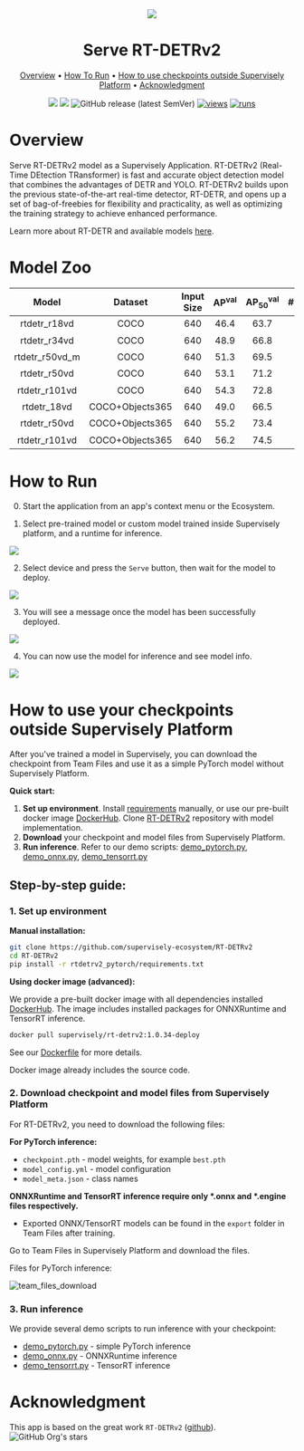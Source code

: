 <div align="center" markdown>

<img src="https://github.com/user-attachments/assets/af2c8f9c-8de7-4c78-9b4a-13a2627993be"/>

# Serve RT-DETRv2

<p align="center">
  <a href="#overview">Overview</a> •
  <a href="#how-to-run">How To Run</a> •
  <a href="#how-to-use-your-checkpoints-outside-supervisely-platform">How to use checkpoints outside Supervisely Platform</a> •
  <a href="#acknowledgment">Acknowledgment</a>
</p>

[![](https://img.shields.io/badge/supervisely-ecosystem-brightgreen)](https://ecosystem.supervisely.com/apps/supervisely-ecosystem/rt-detrv2/supervisely_integration/serve)
[![](https://img.shields.io/badge/slack-chat-green.svg?logo=slack)](https://supervisely.com/slack)
![GitHub release (latest SemVer)](https://img.shields.io/github/v/release/supervisely-ecosystem/RT-DETRv2)
[![views](https://app.supervisely.com/img/badges/views/supervisely-ecosystem/rt-detrv2/supervisely_integration/serve.png)](https://supervisely.com)
[![runs](https://app.supervisely.com/img/badges/runs/supervisely-ecosystem/rt-detrv2/supervisely_integration/serve.png)](https://supervisely.com)

</div>

# Overview

Serve RT-DETRv2 model as a Supervisely Application. RT-DETRv2 (Real-Time DEtection TRansformer) is fast and accurate object detection model that combines the advantages of DETR and YOLO. RT-DETRv2 builds upon the previous state-of-the-art real-time detector, RT-DETR, and opens up a set of bag-of-freebies for flexibility and practicality, as well as optimizing the training strategy to achieve enhanced performance.

Learn more about RT-DETR and available models [here](https://github.com/lyuwenyu/RT-DETR).

# Model Zoo

|     Model      |     Dataset     | Input Size | AP<sup>val</sup> | AP<sub>50</sub><sup>val</sup> | #Params(M) | FPS |                                                           checkpoint                                                            |
| :------------: | :-------------: | :--------: | :--------------: | :---------------------------: | :--------: | :-: | :-----------------------------------------------------------------------------------------------------------------------------: |
|  rtdetr_r18vd  |      COCO       |    640     |       46.4       |             63.7              |     20     | 217 |    [url<sup>\*</sup>](https://github.com/lyuwenyu/storage/releases/download/v0.1/rtdetr_r18vd_dec3_6x_coco_from_paddle.pth)     |
|  rtdetr_r34vd  |      COCO       |    640     |       48.9       |             66.8              |     31     | 161 |    [url<sup>\*</sup>](https://github.com/lyuwenyu/storage/releases/download/v0.1/rtdetr_r34vd_dec4_6x_coco_from_paddle.pth)     |
| rtdetr_r50vd_m |      COCO       |    640     |       51.3       |             69.5              |     36     | 145 |      [url<sup>\*</sup>](https://github.com/lyuwenyu/storage/releases/download/v0.1/rtdetr_r50vd_m_6x_coco_from_paddle.pth)      |
|  rtdetr_r50vd  |      COCO       |    640     |       53.1       |             71.2              |     42     | 108 |       [url<sup>\*</sup>](https://github.com/lyuwenyu/storage/releases/download/v0.1/rtdetr_r50vd_6x_coco_from_paddle.pth)       |
| rtdetr_r101vd  |      COCO       |    640     |       54.3       |             72.8              |     76     | 74  |      [url<sup>\*</sup>](https://github.com/lyuwenyu/storage/releases/download/v0.1/rtdetr_r101vd_6x_coco_from_paddle.pth)       |
|  rtdetr_18vd   | COCO+Objects365 |    640     |       49.0       |             66.5              |     20     | 217 | [url<sup>\*</sup>](https://github.com/lyuwenyu/storage/releases/download/v0.1/rtdetr_r18vd_5x_coco_objects365_from_paddle.pth)  |
|  rtdetr_r50vd  | COCO+Objects365 |    640     |       55.2       |             73.4              |     42     | 108 | [url<sup>\*</sup>](https://github.com/lyuwenyu/storage/releases/download/v0.1/rtdetr_r50vd_2x_coco_objects365_from_paddle.pth)  |
| rtdetr_r101vd  | COCO+Objects365 |    640     |       56.2       |             74.5              |     76     | 74  | [url<sup>\*</sup>](https://github.com/lyuwenyu/storage/releases/download/v0.1/rtdetr_r101vd_2x_coco_objects365_from_paddle.pth) |

# How to Run

0. Start the application from an app's context menu or the Ecosystem.

1. Select pre-trained model or custom model trained inside Supervisely platform, and a runtime for inference.

<img src="https://github.com/user-attachments/assets/3f95f85c-e02e-4753-98a2-54fbd0a55a25" />

2. Select device and press the `Serve` button, then wait for the model to deploy.

<img src="https://github.com/user-attachments/assets/9ba08388-d3a7-4716-ae7a-dde86df0db4c" />

3. You will see a message once the model has been successfully deployed.

<img src="https://github.com/user-attachments/assets/c1afc3ab-849d-4cf9-a4b6-6268664c7558" />

4. You can now use the model for inference and see model info.

<img src="https://github.com/user-attachments/assets/2c44915e-e1dd-431f-b85c-07ff3bff3df9" />

# How to use your checkpoints outside Supervisely Platform

After you've trained a model in Supervisely, you can download the checkpoint from Team Files and use it as a simple PyTorch model without Supervisely Platform.

**Quick start:**

1. **Set up environment**. Install [requirements](https://github.com/supervisely-ecosystem/RT-DETRv2/blob/main/rtdetrv2_pytorch/requirements.txt) manually, or use our pre-built docker image [DockerHub](https://hub.docker.com/r/supervisely/rt-detrv2/tags). Clone [RT-DETRv2](https://github.com/supervisely-ecosystem/RT-DETRv2) repository with model implementation.
2. **Download** your checkpoint and model files from Supervisely Platform.
3. **Run inference**. Refer to our demo scripts: [demo_pytorch.py](https://github.com/supervisely-ecosystem/RT-DETRv2/blob/main/supervisely_integration/demo/demo_pytorch.py), [demo_onnx.py](https://github.com/supervisely-ecosystem/RT-DETRv2/blob/main/supervisely_integration/demo/demo_onnx.py), [demo_tensorrt.py](https://github.com/supervisely-ecosystem/RT-DETRv2/blob/main/supervisely_integration/demo/demo_tensorrt.py)

## Step-by-step guide:

### 1. Set up environment

**Manual installation:**

```bash
git clone https://github.com/supervisely-ecosystem/RT-DETRv2
cd RT-DETRv2
pip install -r rtdetrv2_pytorch/requirements.txt
```

**Using docker image (advanced):**

We provide a pre-built docker image with all dependencies installed [DockerHub](https://hub.docker.com/r/supervisely/rt-detrv2/tags). The image includes installed packages for ONNXRuntime and TensorRT inference.

```bash
docker pull supervisely/rt-detrv2:1.0.34-deploy
```

See our [Dockerfile](https://github.com/supervisely-ecosystem/RT-DETRv2/blob/main/docker/Dockerfile) for more details.

Docker image already includes the source code.

### 2. Download checkpoint and model files from Supervisely Platform

For RT-DETRv2, you need to download the following files:

**For PyTorch inference:**

- `checkpoint.pth` - model weights, for example `best.pth`
- `model_config.yml` - model configuration
- `model_meta.json` - class names

**ONNXRuntime and TensorRT inference require only \*.onnx and \*.engine files respectively.**

- Exported ONNX/TensorRT models can be found in the `export` folder in Team Files after training.

Go to Team Files in Supervisely Platform and download the files.

Files for PyTorch inference:

![team_files_download](https://github.com/user-attachments/assets/796bf915-fbaf-4e93-a327-f0caa51dced4)

### 3. Run inference

We provide several demo scripts to run inference with your checkpoint:

- [demo_pytorch.py](https://github.com/supervisely-ecosystem/RT-DETRv2/blob/main/supervisely_integration/demo/demo_pytorch.py) - simple PyTorch inference
- [demo_onnx.py](https://github.com/supervisely-ecosystem/RT-DETRv2/blob/main/supervisely_integration/demo/demo_onnx.py) - ONNXRuntime inference
- [demo_tensorrt.py](https://github.com/supervisely-ecosystem/RT-DETRv2/blob/main/supervisely_integration/demo/demo_tensorrt.py) - TensorRT inference

# Acknowledgment

This app is based on the great work `RT-DETRv2` ([github](https://github.com/lyuwenyu/RT-DETR)). ![GitHub Org's stars](https://img.shields.io/github/stars/lyuwenyu/RT-DETR?style=social)
